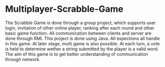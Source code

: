 # Multiplayer-Scrabble-Game
The Scrabble Game is done through a group project, which supports user login, invitation of other online player, ranking after each round and other basic game function. All communication between clients and server are done through RMI.  This project is done using Java. All expections all handle in this game. At later stage, multi game is also possible. 
At each turn, a vote is held to determine wether a string submitted by the player is a valid word. 
The aim of this game is to get better understanding of communication through network. 
